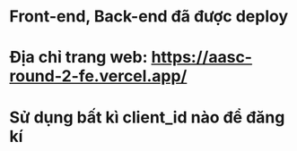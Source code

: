 # Front-end, Back-end đã được deploy
# Địa chỉ trang web: https://aasc-round-2-fe.vercel.app/
# Sử dụng bất kì client_id nào để đăng kí